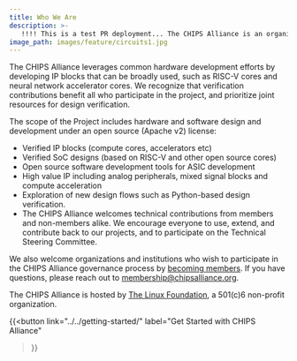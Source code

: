 ```yaml
---
title: Who We Are
description: >-
   !!!! This is a test PR deployment... The CHIPS Alliance is an organization which develops and hosts high quality, open source hardware code (IP cores), interconnect IP (phy and logical protocols), and open source software development tools for design, verification, and more.  We seek to provide a barrier-free collaborative environment, to lower the cost of developing IP and tools for hardware development.
image_path: images/feature/circuits1.jpg
---
```


The CHIPS Alliance leverages common hardware development efforts by developing IP blocks that can be broadly used, such as RISC-V cores and neural network accelerator cores.  We recognize that verification contributions benefit all who participate in the project, and prioritize joint resources for design verification.

The scope of the Project includes hardware and software design and development under an open source (Apache v2) license:

- Verified IP blocks (compute cores, accelerators etc)
- Verified SoC designs (based on RISC-V and other open source cores)
- Open source software development tools for ASIC development
- High value IP including analog peripherals, mixed signal blocks and compute acceleration
- Exploration of new design flows such as Python-based design verification.
- The CHIPS Alliance welcomes technical contributions from members and non-members alike.  We encourage everyone to use, extend, and contribute back to our projects, and to participate on the Technical Steering Committee.

We also welcome organizations and institutions who wish to participate in the CHIPS Alliance governance process by [becoming members](../../join/).  If you have questions, please reach out to membership@chipsalliance.org.

The CHIPS Alliance is hosted by [The Linux Foundation](https://linuxfoundation.org/), a 501(c)6 non-profit organization.

{{<button
link="../../getting-started/"
label="Get Started with CHIPS Alliance"
>}}